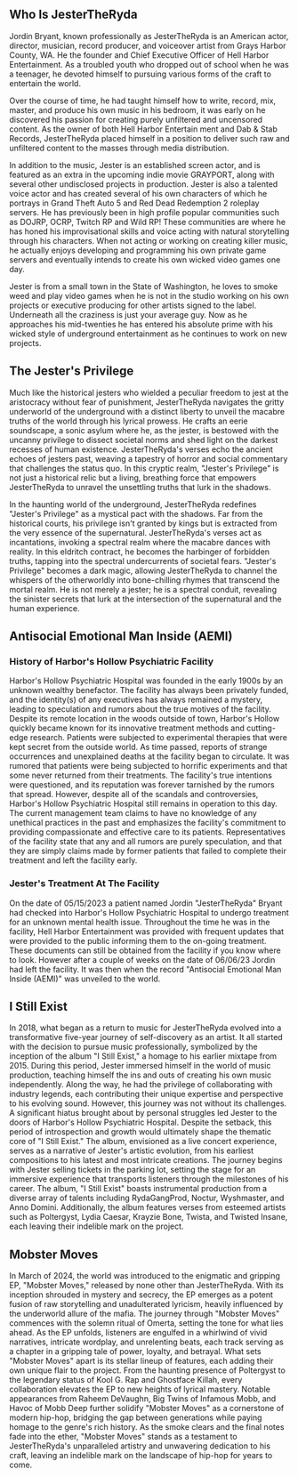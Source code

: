 ## Who Is JesterTheRyda
Jordin Bryant, known professionally as JesterTheRyda is an American actor, director, musician, record producer, and voiceover artist from Grays Harbor County, WA. He the founder and Chief Executive Officer of Hell Harbor Entertainment. As a troubled youth who dropped out of school when he was a teenager, he devoted himself to pursuing various forms of the craft to entertain the world.

Over the course of time, he had taught himself how to write, record, mix, master, and produce his own music in his bedroom, it was early on he discovered his passion for creating purely unfiltered and uncensored content. As the owner of both Hell Harbor Entertain ment and Dab & Stab Records, JesterTheRyda placed himself in a position to deliver such raw and unfiltered content to the masses through media distribution.

In addition to the music, Jester is an established screen actor, and is featured as an extra in the upcoming indie movie GRAYPORT, along with several other undisclosed projects in production. Jester is also a talented voice actor and has created several of his own characters of which he portrays in Grand Theft Auto 5 and Red Dead Redemption 2 roleplay servers. He has previously been in high profile popular communities such as DOJRP, OCRP, Twitch RP and Wild RP! These communities are where he has honed his improvisational skills and voice acting with natural storytelling through his characters. When not acting or working on creating killer music, he actually enjoys developing and programming his own private game servers and eventually intends to create his own wicked video games one day.

Jester is from a small town in the State of Washington, he loves to smoke weed and play video games when he is not in the studio working on his own projects or executive producing for other artists signed to the label. Underneath all the craziness is just your average guy. Now as he approaches his mid-twenties he has entered his absolute prime with his wicked style of underground entertainment as he continues to work on new projects.

## The Jester's Privilege
Much like the historical jesters who wielded a peculiar freedom to jest at the aristocracy without fear of punishment, JesterTheRyda navigates the gritty underworld of the underground with a distinct liberty to unveil the macabre truths of the world through his lyrical prowess. He crafts an eerie soundscape, a sonic asylum where he, as the jester, is bestowed with the uncanny privilege to dissect societal norms and shed light on the darkest recesses of human existence. JesterTheRyda's verses echo the ancient echoes of jesters past, weaving a tapestry of horror and social commentary that challenges the status quo. In this cryptic realm, "Jester's Privilege" is not just a historical relic but a living, breathing force that empowers JesterTheRyda to unravel the unsettling truths that lurk in the shadows.

In the haunting world of the underground, JesterTheRyda redefines "Jester's Privilege" as a mystical pact with the shadows. Far from the historical courts, his privilege isn't granted by kings but is extracted from the very essence of the supernatural. JesterTheRyda's verses act as incantations, invoking a spectral realm where the macabre dances with reality. In this eldritch contract, he becomes the harbinger of forbidden truths, tapping into the spectral undercurrents of societal fears. "Jester's Privilege" becomes a dark magic, allowing JesterTheRyda to channel the whispers of the otherworldly into bone-chilling rhymes that transcend the mortal realm. He is not merely a jester; he is a spectral conduit, revealing the sinister secrets that lurk at the intersection of the supernatural and the human experience.

## Antisocial Emotional Man Inside (AEMI)
### History of Harbor's Hollow Psychiatric Facility
Harbor's Hollow Psychiatric Hospital was founded in the early 1900s by an unknown wealthy benefactor. The facility has always been privately funded, and the identity(s) of any executives has always remained a mystery, leading to speculation and rumors about the true motives of the facility. Despite its remote location in the woods outside of town, Harbor's Hollow quickly became known for its innovative treatment methods and cutting-edge research. Patients were subjected to experimental therapies that were kept secret from the outside world. As time passed, reports of strange occurrences and unexplained deaths at the facility began to circulate. It was rumored that patients were being subjected to horrific experiments and that some never returned from their treatments. The facility's true intentions were questioned, and its reputation was forever tarnished by the rumors that spread. However, despite all of the scandals and controversies, Harbor's Hollow Psychiatric Hospital still remains in operation to this day. The current management team claims to have no knowledge of any unethical practices in the past and emphasizes the facility's commitment to providing compassionate and effective care to its patients. Representatives of the facility state that any and all rumors are purely speculation, and that they are simply claims made by former patients that failed to complete their treatment and left the facility early.

### Jester's Treatment At The Facility
On the date of 05/15/2023 a patient named Jordin "JesterTheRyda" Bryant had checked into Harbor's Hollow Psychiatric Hospital to undergo treatment for an unknown mental health issue. Throughout the time he was in the facility, Hell Harbor Entertainment was provided with frequent updates that were provided to the public informing them to the on-going treatment. These documents can still be obtained from the facility if you know where to look. However after a couple of weeks on the date of 06/06/23 Jordin had left the facility. It was then when the record "Antisocial Emotional Man Inside (AEMI)" was unveiled to the world. 

## I Still Exist
In 2018, what began as a return to music for JesterTheRyda evolved into a transformative five-year journey of self-discovery as an artist. It all started with the decision to pursue music professionally, symbolized by the inception of the album "I Still Exist," a homage to his earlier mixtape from 2015. During this period, Jester immersed himself in the world of music production, teaching himself the ins and outs of creating his own music independently. Along the way, he had the privilege of collaborating with industry legends, each contributing their unique expertise and perspective to his evolving sound. However, this journey was not without its challenges. A significant hiatus brought about by personal struggles led Jester to the doors of Harbor's Hollow Psychiatric Hospital. Despite the setback, this period of introspection and growth would ultimately shape the thematic core of "I Still Exist." The album, envisioned as a live concert experience, serves as a narrative of Jester's artistic evolution, from his earliest compositions to his latest and most intricate creations. The journey begins with Jester selling tickets in the parking lot, setting the stage for an immersive experience that transports listeners through the milestones of his career. The album, "I Still Exist" boasts instrumental production from a diverse array of talents including RydaGangProd, Noctur, Wyshmaster, and Anno Domini. Additionally, the album features verses from esteemed artists such as Poltergyst, Lydia Caesar, Krayzie Bone, Twista, and Twisted Insane, each leaving their indelible mark on the project.

## Mobster Moves
In March of 2024, the world was introduced to the enigmatic and gripping EP, "Mobster Moves," released by none other than JesterTheRyda. With its inception shrouded in mystery and secrecy, the EP emerges as a potent fusion of raw storytelling and unadulterated lyricism, heavily influenced by the underworld allure of the mafia. The journey through "Mobster Moves" commences with the solemn ritual of Omerta, setting the tone for what lies ahead. As the EP unfolds, listeners are engulfed in a whirlwind of vivid narratives, intricate wordplay, and unrelenting beats, each track serving as a chapter in a gripping tale of power, loyalty, and betrayal. What sets "Mobster Moves" apart is its stellar lineup of features, each adding their own unique flair to the project. From the haunting presence of Poltergyst to the legendary status of Kool G. Rap and Ghostface Killah, every collaboration elevates the EP to new heights of lyrical mastery. Notable appearances from Raheem DeVaughn, Big Twins of Infamous Mobb, and Havoc of Mobb Deep further solidify "Mobster Moves" as a cornerstone of modern hip-hop, bridging the gap between generations while paying homage to the genre's rich history. As the smoke clears and the final notes fade into the ether, "Mobster Moves" stands as a testament to JesterTheRyda's unparalleled artistry and unwavering dedication to his craft, leaving an indelible mark on the landscape of hip-hop for years to come. 

